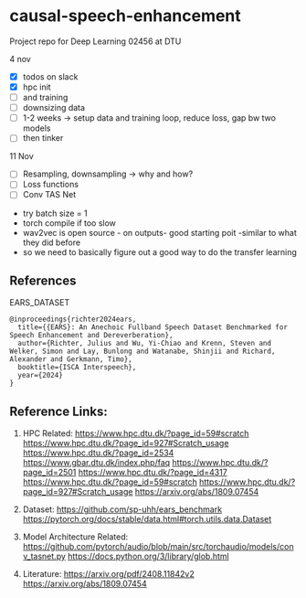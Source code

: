 # causal-speech-enhancement
Project repo for Deep Learning 02456 at DTU

4 nov

- [x] todos on slack
- [x] hpc init
- [ ] and training
- [ ] downsizing data
- [ ] 1-2 weeks -> setup data and training loop, reduce loss, gap bw two models
- [ ] then tinker

11 Nov
- [ ] Resampling, downsampling -> why and how?
- [ ] Loss functions
- [ ] Conv TAS Net
- try batch size = 1
- torch compile if too slow
- wav2vec is open source - on outputs- good starting poit -similar to what they did before
- so we need to basically figure out a good way to do the transfer learning
 
## References
EARS_DATASET
```
@inproceedings{richter2024ears,
  title={{EARS}: An Anechoic Fullband Speech Dataset Benchmarked for Speech Enhancement and Dereverberation},
  author={Richter, Julius and Wu, Yi-Chiao and Krenn, Steven and Welker, Simon and Lay, Bunlong and Watanabe, Shinjii and Richard, Alexander and Gerkmann, Timo},
  booktitle={ISCA Interspeech},
  year={2024}
}
```
## Reference Links:
1. HPC Related:
https://www.hpc.dtu.dk/?page_id=59#scratch
https://www.hpc.dtu.dk/?page_id=927#Scratch_usage
https://www.hpc.dtu.dk/?page_id=2534
https://www.gbar.dtu.dk/index.php/faq
https://www.hpc.dtu.dk/?page_id=2501
https://www.hpc.dtu.dk/?page_id=4317
https://www.hpc.dtu.dk/?page_id=59#scratch
https://www.hpc.dtu.dk/?page_id=927#Scratch_usage
https://arxiv.org/abs/1809.07454

3. Dataset:
https://github.com/sp-uhh/ears_benchmark
https://pytorch.org/docs/stable/data.html#torch.utils.data.Dataset

5. Model Architecture Related:
https://github.com/pytorch/audio/blob/main/src/torchaudio/models/conv_tasnet.py
https://docs.python.org/3/library/glob.html

4. Literature:
https://arxiv.org/pdf/2408.11842v2
https://arxiv.org/abs/1809.07454 
